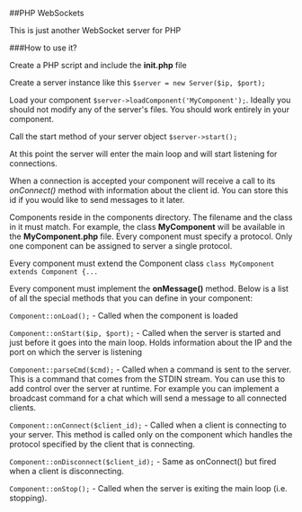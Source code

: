 ##PHP WebSockets

This is just another WebSocket server for PHP

###How to use it?

Create a PHP script and include the **init.php** file

Create a server instance like this `$server = new Server($ip, $port);`

Load your component `$server->loadComponent('MyComponent');`. Ideally you should not modify any of the server's files. You should work entirely in your component.

Call the start method of your server object `$server->start();`

At this point the server will enter the main loop and will start listening for connections.

When a connection is accepted your component will receive a call to its *onConnect()* method with information about the client id. You can store this id if you would like to send messages to it later.

Components reside in the components directory. The filename and the class in it must match. For example, the class **MyComponent** will be available in the **MyComponent.php** file. Every component must specify a protocol. Only one component can be assigned to server a single protocol.

Every component must extend the Component class `class MyComponent extends Component {...`

Every component must implement the **onMessage()** method. Below is a list of all the special methods that you can define in your component:

`Component::onLoad();` - Called when the component is loaded

`Component::onStart($ip, $port);` - Called when the server is started and just before it goes into the main loop. Holds information about the IP and the port on which the server is listening

`Component::parseCmd($cmd);` - Called when a command is sent to the server. This is a command that comes from the STDIN stream. You can use this to add control over the server at runtime. For example you can implement a broadcast command for a chat which will send a message to all connected clients.

`Component::onConnect($client_id);` - Called when a client is connecting to your server. This method is called only on the component which handles the protocol specified by the client that is connecting.

`Component::onDisconnect($client_id);` - Same as onConnect() but fired when a client is disconnecting.

`Component::onStop();` - Called when the server is exiting the main loop (i.e. stopping).